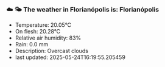 ### ☁️ 🌤️  The weather in Florianópolis is: Florianópolis

- Temperature: 20.05°C
- On flesh: 20.28°C
- Relative air humidity: 83%
- Rain: 0.0 mm
- Description: Overcast clouds
- last updated: 2025-05-24T16:19:55.205459

